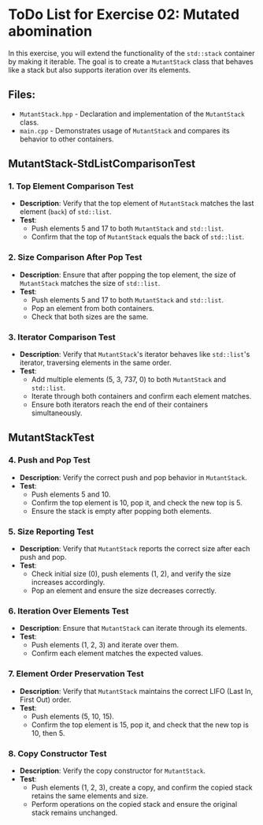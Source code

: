 # ToDo List for Exercise 02: Mutated abomination

In this exercise, you will extend the functionality of the `std::stack` container by making it iterable. The goal is to create a `MutantStack` class that behaves like a stack but also supports iteration over its elements.

## Files:
- `MutantStack.hpp` - Declaration and implementation of the `MutantStack` class.
- `main.cpp` - Demonstrates usage of `MutantStack` and compares its behavior to other containers.

## MutantStack-StdListComparisonTest

### 1. **Top Element Comparison Test**
   - **Description**: Verify that the top element of `MutantStack` matches the last element (`back`) of `std::list`.
   - **Test**:
     - Push elements 5 and 17 to both `MutantStack` and `std::list`.
     - Confirm that the top of `MutantStack` equals the back of `std::list`.

### 2. **Size Comparison After Pop Test**
   - **Description**: Ensure that after popping the top element, the size of `MutantStack` matches the size of `std::list`.
   - **Test**:
     - Push elements 5 and 17 to both `MutantStack` and `std::list`.
     - Pop an element from both containers.
     - Check that both sizes are the same.

### 3. **Iterator Comparison Test**
   - **Description**: Verify that `MutantStack`'s iterator behaves like `std::list`'s iterator, traversing elements in the same order.
   - **Test**:
     - Add multiple elements (5, 3, 737, 0) to both `MutantStack` and `std::list`.
     - Iterate through both containers and confirm each element matches.
     - Ensure both iterators reach the end of their containers simultaneously.

## MutantStackTest

### 4. **Push and Pop Test**
   - **Description**: Verify the correct push and pop behavior in `MutantStack`.
   - **Test**:
     - Push elements 5 and 10.
     - Confirm the top element is 10, pop it, and check the new top is 5.
     - Ensure the stack is empty after popping both elements.

### 5. **Size Reporting Test**
   - **Description**: Verify that `MutantStack` reports the correct size after each push and pop.
   - **Test**:
     - Check initial size (0), push elements (1, 2), and verify the size increases accordingly.
     - Pop an element and ensure the size decreases correctly.

### 6. **Iteration Over Elements Test**
   - **Description**: Ensure that `MutantStack` can iterate through its elements.
   - **Test**:
     - Push elements (1, 2, 3) and iterate over them.
     - Confirm each element matches the expected values.

### 7. **Element Order Preservation Test**
   - **Description**: Verify that `MutantStack` maintains the correct LIFO (Last In, First Out) order.
   - **Test**:
     - Push elements (5, 10, 15).
     - Confirm the top element is 15, pop it, and check that the new top is 10, then 5.

### 8. **Copy Constructor Test**
   - **Description**: Verify the copy constructor for `MutantStack`.
   - **Test**:
     - Push elements (1, 2, 3), create a copy, and confirm the copied stack retains the same elements and size.
     - Perform operations on the copied stack and ensure the original stack remains unchanged.
